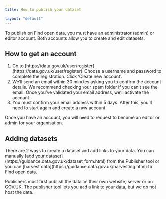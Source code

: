 ```yaml
---
title: How to publish your dataset

layout: "default"
---
```


To publish on Find open data, you must have an administrator (admin) or editor account. Both accounts allow you to create and edit datasets.

<h2 class="heading-large">How to get an account</h2>
<p>
<ol type="1">
  <li>Go to [https://data.gov.uk/user/register] (https://data.gov.uk/user/register). Choose a username and password to complete the registration. Click ‘Create new account’.
</li>
  <li>We’ll send an email within 30 minutes asking you to confirm the account details. We recommend checking your spam folder if you can’t see the email. Once you’ve validated your email address, we’ll activate the account.
</li>
  <li>You must confirm your email address within 5 days. After this, you’ll need to start again and create a new account.</li>
</ol>  
</p>

<p>
Once you have an account, you will need to request to become an editor or admin for your organisation.
</p>
 <h2 class="heading-large">Adding datasets</h2>
 <p>
  There are 2 ways to create a dataset and add links to your data. You can manually [add your dataset](https://guidance.data.gov.uk/dataset_form.html) from the Publisher tool or you can [harvest data](https://guidance.data.gov.uk/harvesting.html) to Find open data.
  </p>
  <p>
    Publishers must first publish the data on their own website, server or on GOV.UK. The publisher tool lets you add a link      to your data, but we do not host the data.</p>






